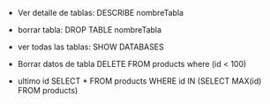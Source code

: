 - Ver detalle de tablas:
DESCRIBE nombreTabla

- borrar tabla:
DROP TABLE nombreTabla

- ver todas las tablas:
SHOW DATABASES

- Borrar datos de tabla 
DELETE FROM products where (id  < 100)

- ultimo id
SELECT * FROM products WHERE id IN (SELECT MAX(id) FROM products) 